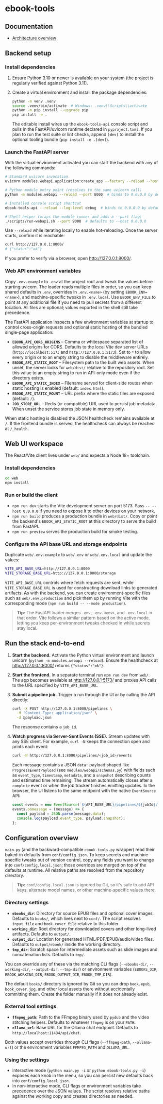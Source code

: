 # ebook-tools

## Documentation

- [Architecture overview](docs/architecture.md)

## Backend setup

### Install dependencies

1. Ensure Python 3.10 or newer is available on your system (the project is
   regularly verified against Python 3.11).
2. Create a virtual environment and install the package dependencies:

   ```bash
   python -m venv .venv
   source .venv/bin/activate  # Windows: .venv\\Scripts\\activate
   python -m pip install --upgrade pip
   pip install -e .
   ```

   The editable install wires up the `ebook-tools-api` console script and pulls in
   the FastAPI/uvicorn runtime declared in `pyproject.toml`. If you plan to run
   the test suite or lint checks, append `[dev]` to install the optional tooling
   bundle (`pip install -e .[dev]`).

### Launch the FastAPI server

With the virtual environment activated you can start the backend with any of the
following commands:

```bash
# Standard uvicorn invocation
uvicorn modules.webapi.application:create_app --factory --reload --host 0.0.0.0

# Python module entry point (resolves to the same uvicorn call)
python -m modules.webapi --reload --port 8000  # binds to 0.0.0.0 by default

# Installed console script shortcut
ebook-tools-api --reload --log-level debug  # binds to 0.0.0.0 by default

# Shell helper (wraps the module runner and adds a --port flag)
./scripts/run-webapi.sh --port 9000  # defaults to --host 0.0.0.0
```

Use `--reload` while iterating locally to enable hot-reloading. Once the server
starts, confirm it is reachable:

```bash
curl http://127.0.0.1:8000/
# {"status":"ok"}
```

If you prefer to verify via a browser, open <http://127.0.0.1:8000/>.

### Web API environment variables

Copy `.env.example` to `.env` at the project root and tweak the values before
starting uvicorn. The loader reads multiple files in order, so you can keep
shared defaults in `.env`, overrides in `.env.<name>` (by setting
`EBOOK_ENV=<name>`), and machine-specific tweaks in `.env.local`. Use
`EBOOK_ENV_FILE` to point at any additional file if you need to pull secrets
from a different location. All files are optional; values exported in the shell
still take precedence.

The FastAPI application inspects a few environment variables at startup to
control cross-origin requests and optional static hosting of the bundled
single-page application:

- **`EBOOK_API_CORS_ORIGINS`** – Comma or whitespace separated list of allowed
  origins for CORS. Defaults to the local Vite dev server URLs
  (`http://localhost:5173` and `http://127.0.0.1:5173`). Set to `*` to allow
  every origin or to an empty string to disable the middleware entirely.
- **`EBOOK_API_STATIC_ROOT`** – Filesystem path to the built web assets. When
  unset, the server looks for `web/dist/` relative to the repository root. Set
  this value to an empty string to run in API-only mode even if the directory
  exists.
- **`EBOOK_API_STATIC_INDEX`** – Filename served for client-side routes when
  static hosting is enabled (default: `index.html`).
- **`EBOOK_API_STATIC_MOUNT`** – URL prefix where the static files are exposed
  (default: `/`).
- **`JOB_STORE_URL`** – Redis (or compatible) URL used to persist job metadata.
  When unset the service stores job state in memory only.

When static hosting is disabled the JSON healthcheck remains available at `/`.
If the frontend bundle is served, the healthcheck can always be reached at
`/_health`.

## Web UI workspace

The React/Vite client lives under `web/` and expects a Node 18+ toolchain.

### Install dependencies

```bash
cd web
npm install
```

### Run or build the client

- `npm run dev` starts the Vite development server on port 5173. Pass
  `-- --host 0.0.0.0` if you need to expose it to other devices on your network.
- `npm run build` produces a production bundle in `web/dist/`. Copy or point the
  backend's `EBOOK_API_STATIC_ROOT` at this directory to serve the build from
  FastAPI.
- `npm run preview` serves the production build for smoke testing.

### Configure the API base URL and storage endpoints

Duplicate `web/.env.example` to `web/.env` or `web/.env.local` and update the
values:

```bash
VITE_API_BASE_URL=http://127.0.0.1:8000
VITE_STORAGE_BASE_URL=http://127.0.0.1:8000/storage
```

`VITE_API_BASE_URL` controls where fetch requests are sent, while
`VITE_STORAGE_BASE_URL` is used for constructing download links to generated
artifacts. As with the backend, you can create environment-specific files such
as `web/.env.production` and pick them up by running Vite with the corresponding
mode (`npm run build -- --mode production`).

> **Tip:** The FastAPI loader merges `.env`, `.env.<env>`, and `.env.local` in
> that order. Vite follows a similar pattern based on the active mode, letting
> you keep per-environment tweaks checked in while secrets stay local.

## Run the stack end-to-end

1. **Start the backend.** Activate the Python virtual environment and launch
   uvicorn (`python -m modules.webapi --reload`). Ensure the healthcheck at
   <http://127.0.0.1:8000/> returns `{"status":"ok"}`.
2. **Start the frontend.** In a separate terminal run `npm run dev` from `web/`.
   The app becomes available at <http://127.0.0.1:5173/> and proxies API calls
   to the URL specified by `VITE_API_BASE_URL`.
3. **Submit a pipeline job.** Trigger a run through the UI or by calling the API
   directly:

   ```bash
   curl -X POST http://127.0.0.1:8000/pipelines \
     -H 'Content-Type: application/json' \
     -d @payload.json
   ```

   The response contains a `job_id`.
4. **Watch progress via Server-Sent Events (SSE).** Stream updates with any SSE
   client. For example, `curl -N` keeps the connection open and prints each
   event:

   ```bash
   curl -N http://127.0.0.1:8000/pipelines/<job_id>/events
   ```

   Each message contains a JSON `data:` payload shaped like
   `ProgressEventPayload` (see `modules/webapi/schemas.py`) with fields such as
   `event_type`, `timestamp`, `metadata`, and a `snapshot` describing counts and
   estimated time remaining. The stream automatically closes after a
   `complete` event or when the job tracker finishes emitting updates. In the
   browser, the UI listens to the same endpoint with the native `EventSource`
   API:

   ```ts
   const events = new EventSource(`${API_BASE_URL}/pipelines/${jobId}/events`);
   events.onmessage = (message) => {
     const payload = JSON.parse(message.data);
     console.log(payload.event_type, payload.snapshot);
   };
   ```

## Configuration overview

`main.py` (and the backward-compatible `ebook-tools.py` wrapper) read their
baked-in defaults from `conf/config.json`. To keep
secrets and machine-specific tweaks out of version control, copy any fields you
want to change into `conf/config.local.json`; those overrides are merged on top
of the defaults at runtime. All relative paths are resolved from the repository
directory.

> **Tip:** `conf/config.local.json` is ignored by Git, so it's safe to add API
> keys, alternate model names, or other machine-specific values there.

### Directory settings
- **`ebooks_dir`**: Directory for source EPUB files and optional cover images.
  Defaults to `books/`, which lives next to `conf/`. The script resolves
  `input_file` and `book_cover_file` relative to this folder.
- **`working_dir`**: Root directory for downloaded covers and other
  long-lived artifacts. Defaults to `output/`.
- **`output_dir`**: Location for generated HTML/PDF/EPUB/audio/video files.
  Defaults to `output/ebook/` inside the working directory.
- **`tmp_dir`**: Scratch space for intermediate assets such as slide images
  and concatenation lists. Defaults to `tmp/`.

You can override any of these via the matching CLI flags (`--ebooks-dir`,
`--working-dir`, `--output-dir`, `--tmp-dir`) or environment variables
(`EBOOKS_DIR`, `EBOOK_WORKING_DIR`, `EBOOK_OUTPUT_DIR`, `EBOOK_TMP_DIR`).

The default `books/` directory is ignored by Git so you can drop
`book.epub`, `book_cover.jpg`, and other local assets there without
accidentally committing them. Create the folder manually if it does not
already exist.

### External tool settings
- **`ffmpeg_path`**: Path to the FFmpeg binary used by `pydub` and the video
  stitching helpers. Defaults to whatever `ffmpeg` is on your `PATH`.
- **`ollama_url`**: Base URL for the Ollama chat endpoint. Defaults to
  `http://localhost:11434/api/chat`.

Both values accept overrides through CLI flags (`--ffmpeg-path`,
`--ollama-url`) or the environment variables `FFMPEG_PATH` and `OLLAMA_URL`.

### Using the settings
- Interactive mode (`python main.py -i` or `python ebook-tools.py -i`) exposes each knob in the
  menu, so you can persist new defaults back into `conf/config.local.json`.
- In non-interactive mode, CLI flags or environment variables take precedence
  over the JSON values. The script resolves relative paths against the working
  copy and creates directories as needed.
